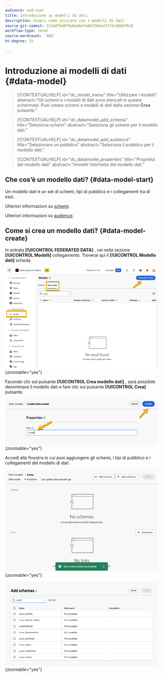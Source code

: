```yaml
---
audience: end-user
title: Introduzione ai modelli di dati
description: Scopri come iniziare con i modelli di dati
source-git-commit: 315dd7b40f9a0a6bb7e66f584a4727dc86b97616
workflow-type: tm+mt
source-wordcount: '163'
ht-degree: 1%

---
```


# Introduzione ai modelli di dati {#data-model}


>[!CONTEXTUALHELP]
>id="dc_model_menu"
>title="Utilizzare i modelli"
>abstract="Gli schemi e i modelli di dati sono elencati in questa schermata. Puoi creare schemi e modelli di dati dalla sezione **Crea** pulsante."

>[!CONTEXTUALHELP]
>id="dc_datamodel_add_schema"
>title="Seleziona schemi"
>abstract="Seleziona gli schemi per il modello dati."


>[!CONTEXTUALHELP]
>id="dc_datamodel_add_audience"
>title="Selezionare un pubblico"
>abstract="Seleziona il pubblico per il modello dati."

>[!CONTEXTUALHELP]
>id="dc_datamodel_properties"
>title="Proprietà del modello dati"
>abstract="Immetti l’etichetta del modello dati."


## Che cos’è un modello dati? {#data-model-start}

Un modello dati è un set di schemi, tipi di pubblico e i collegamenti tra di essi.

Ulteriori informazioni su [schemi](customer/schemas.md).

Ulteriori informazioni su [audience](customer/audiences.md).

## Come si crea un modello dati? {#data-model-create}

In entrata **[!UICONTROL FEDERATED DATA]** , vai nella sezione **[!UICONTROL Modelli]** collegamento. Troverai qui il **[!UICONTROL Modello dati]** scheda.

![](assets/datamodel_create.png){zoomable="yes"}

Facendo clic sul pulsante **[!UICONTROL Crea modello dati]** , sarà possibile denominare il modello dati e fare clic sul pulsante **[!UICONTROL Crea]** pulsante.

![](assets/datamodel_name.png){zoomable="yes"}

Accedi alla finestra in cui puoi aggiungere gli schemi, i tipi di pubblico e i collegamenti del modello di dati.

![](assets/datamodel_created.png){zoomable="yes"}

![](assets/datamodel_schemas.png){zoomable="yes"}

